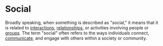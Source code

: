 # Social

Broadly speaking, when something is described as "social," it means that it is related to [interactions](/docs/glossary/interaction), [relationships](/docs/glossary/relationship), or activities involving people or [groups](/docs/glossary/group). The term "social" often refers to the ways individuals connect, [communicate](/docs/glossary/communication), and engage with others within a society or community.